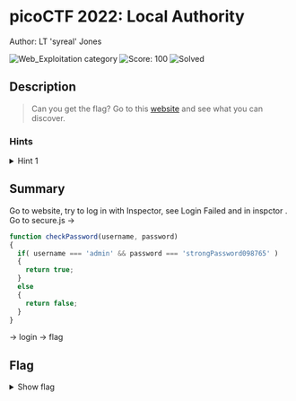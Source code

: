 # picoCTF 2022: Local Authority

Author: LT 'syreal' Jones

![Web_Exploitation category](https://img.shields.io/badge/category-Web_Exploitation-red.svg)
![Score: 100](https://img.shields.io/badge/Score-100-brightgreen.svg)
![Solved](https://img.shields.io/badge/Solved-During_Competition-brightgreen.svg)

## Description
> Can you get the flag? Go to this [website](http://saturn.picoctf.net:50959/) and see what you can discover.

<!--Artifact Files:
* [Artifact1]()
* [Artifact2]()
-->

### Hints

<details>
<summary>Hint 1</summary>
How is the password checked on this website?
</details>

## Summary

Go to website, try to log in with Inspector, see Login Failed and in inspctor <script src="secure.js"> </script>. Go to secure.js ->
```js
function checkPassword(username, password)
{
  if( username === 'admin' && password === 'strongPassword098765' )
  {
    return true;
  }
  else
  {
    return false;
  }
}

```
-> login -> flag

## Flag

<details><summary>Show flag</summary>

```
picoCTF{j5_15_7r4n5p4r3n7_b964a657}
```

</details>
